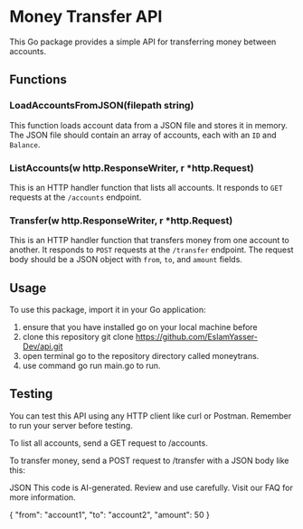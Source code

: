 # Money Transfer API

This Go package provides a simple API for transferring money between accounts.

## Functions

### LoadAccountsFromJSON(filepath string)

This function loads account data from a JSON file and stores it in memory. The JSON file should contain an array of accounts, each with an `ID` and `Balance`.

### ListAccounts(w http.ResponseWriter, r *http.Request)

This is an HTTP handler function that lists all accounts. It responds to `GET` requests at the `/accounts` endpoint.

### Transfer(w http.ResponseWriter, r *http.Request)

This is an HTTP handler function that transfers money from one account to another. It responds to `POST` requests at the `/transfer` endpoint. The request body should be a JSON object with `from`, `to`, and `amount` fields.

## Usage

To use this package, import it in your Go application:
1. ensure that you have installed go on your local machine before
2. clone this repository git clone https://github.com/EslamYasser-Dev/api.git
3. open terminal go to the repository directory called moneytrans.
4. use command go run main.go to run.

## Testing
You can test this API using any HTTP client like curl or Postman. Remember to run your server before testing.

To list all accounts, send a GET request to /accounts.

To transfer money, send a POST request to /transfer with a JSON body like this:

JSON
This code is AI-generated. Review and use carefully. Visit our FAQ for more information.

{
    "from": "account1",
    "to": "account2",
    "amount": 50
}